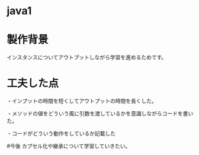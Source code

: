# java1

# 製作背景
インスタンスについてアウトプットしながら学習を進めるためです。

# 工夫した点
・インプットの時間を短くしてアウトプットの時間を長くした。

・メソッドの値をどういう風に引数を渡しているかを意識しながらコードを書いた。

・コードがどういう動作をしているか記載した

#今後
カプセル化や継承について学習していきたい。
